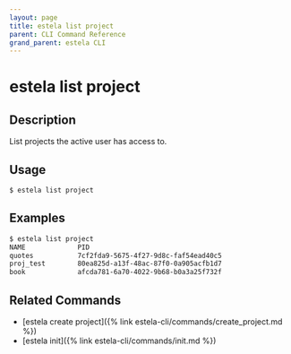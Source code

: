 ```yaml
---
layout: page
title: estela list project
parent: CLI Command Reference
grand_parent: estela CLI
---
```


# estela list project

## Description

List projects the active user has access to.

## Usage

```bash
$ estela list project
```

## Examples

```bash
$ estela list project
NAME             PID
quotes           7cf2fda9-5675-4f27-9d8c-faf54ead40c5
proj_test        80ea825d-a13f-48ac-87f0-0a905acfb1d7
book             afcda781-6a70-4022-9b68-b0a3a25f732f
```

## Related Commands

- [estela create project]({% link estela-cli/commands/create_project.md %})
- [estela init]({% link estela-cli/commands/init.md %})
